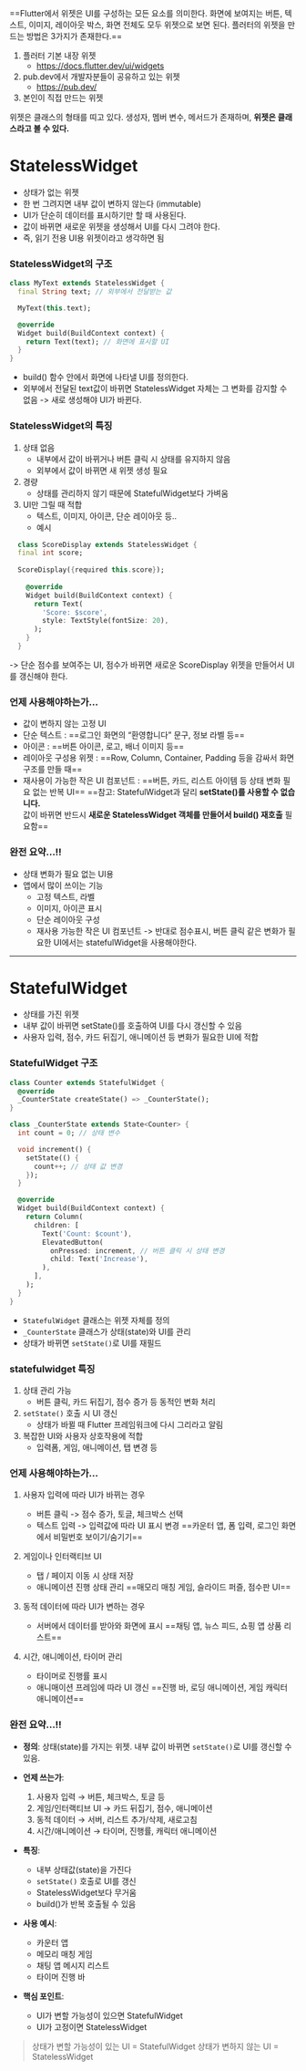 
==Flutter에서 위젯은 UI를 구성하는 모든 요소를 의미한다.
화면에 보여지는 버튼, 텍스트, 이미지, 레이아웃 박스, 화면 전체도 모두 위젯으로 보면 된다.
플러터의 위젯을 만드는 방법은 3가지가 존재한다.==

1. 플러터 기본 내장 위젯
	- https://docs.flutter.dev/ui/widgets
2. pub.dev에서 개발자분들이 공유하고 있는 위젯
	- https://pub.dev/
3. 본인이 직접 만드는 위젯

위젯은 클래스의 형태를 띠고 있다.
생성자, 멤버 변수, 메서드가 존재하며, **위젯은 클래스라고 볼 수 있다.**



# StatelessWidget

- 상태가 없는 위젯
- 한 번 그려지면 내부 값이 변하지 않는다 (immutable)
- UI가 단순히 데이터를 표시하기만 할 때 사용된다.
- 값이 바뀌면 새로운 위젯을 생성해서 UI를 다시 그려야 한다.
- 즉, 읽기 전용 UI용 위젯이라고 생각하면 됨

### StatelessWidget의 구조

```dart
class MyText extends StatelessWidget {
  final String text; // 외부에서 전달받는 값

  MyText(this.text);

  @override
  Widget build(BuildContext context) {
    return Text(text); // 화면에 표시할 UI
  }
}

```
- build() 함수 안에서 화면에 나타낼 UI를 정의한다.
- 외부에서 전달된 text값이 바뀌면 StatelessWidget 자체는 그 변화를 감지할 수 없음 -> 새로 생성해야 UI가 바뀐다.

### StatelessWidget의 특징

1. 상태 없음
	- 내부에서 값이 바뀌거나 버튼 클릭 시 상태를 유지하지 않음
	- 외부에서 값이 바뀌면 새 위젯 생성 필요
2. 경량
	- 상태를 관리하지 않기 때문에 StatefulWidget보다 가벼움
3. UI만 그릴 때 적합
	- 텍스트, 이미지, 아이콘, 단순 레이아웃 등..
	- 예시
  ```dart
	class ScoreDisplay extends StatelessWidget {
	final int score;
	
	ScoreDisplay({required this.score});
	
	  @override
	  Widget build(BuildContext context) {
	    return Text(
	      'Score: $score',
	      style: TextStyle(fontSize: 20),
	    );
	  }
	}
```
-> 단순 점수를 보여주는 UI, 점수가 바뀌면 새로운 ScoreDisplay 위젯을 만들어서 UI를 갱신해야 한다.

### 언제 사용해야하는가...

- 값이 변하지 않는 고정 UI
- 단순 텍스트 :  ==로그인 화면의 “환영합니다” 문구, 정보 라벨 등==
- 아이콘 : ==버튼 아이콘, 로고, 배너 이미지 등==
- 레이아웃 구성용 위젯 : ==Row, Column, Container, Padding 등을 감싸서 화면 구조를 만들 때==
- 재사용이 가능한 작은 UI 컴포넌트 : ==버튼, 카드, 리스트 아이템 등 상태 변화 필요 없는 반복 UI==
==참고: StatefulWidget과 달리 **setState()를 사용할 수 없습니다.**  
값이 바뀌면 반드시 **새로운 StatelessWidget 객체를 만들어서 build() 재호출** 필요함==


### 완전 요약...!!

- 상태 변화가 필요 없는 UI용
- 앱에서 많이 쓰이는 기능
	- 고정 텍스트, 라벨
	- 이미지, 아이콘 표시
	- 단순 레이아웃 구성
	- 재사용 가능한 작은 UI 컴포넌트
	-> 반대로 점수표시, 버튼 클릭 같은 변화가 필요한 UI에서는 statefulWidget을 사용해야한다.


---

# StatefulWidget
- 상태를 가진 위젯
- 내부 값이 바뀌면 setState()를 호출하여 UI를 다시 갱신할 수 있음
- 사용자 입력, 점수, 카드 뒤집기, 애니메이션 등 변화가 필요한 UI에 적합

### StatefulWidget 구조
```dart
class Counter extends StatefulWidget {
  @override
  _CounterState createState() => _CounterState();
}

class _CounterState extends State<Counter> {
  int count = 0; // 상태 변수

  void increment() {
    setState(() {
      count++; // 상태 값 변경
    });
  }

  @override
  Widget build(BuildContext context) {
    return Column(
      children: [
        Text('Count: $count'),
        ElevatedButton(
          onPressed: increment, // 버튼 클릭 시 상태 변경
          child: Text('Increase'),
        ),
      ],
    );
  }
}

```
- `StatefulWidget` 클래스는 위젯 자체를 정의
- `_CounterState` 클래스가 상태(state)와 UI를 관리
-  상태가 바뀌면 `setState()`로  UI를 재필드


### statefulwidget 특징

1. 상태 관리 가능
	- 버튼 클릭, 카드 뒤집기, 점수 증가 등 동적인 변화 처리
2. `setState()` 호출 시 UI 갱신
	- 상태가 바뀔 때 Flutter 프레임워크에 다시 그리라고 알림
3. 복잡한 UI와 사용자 상호작용에 적합
	- 입력폼, 게임, 애니메이션, 탭 변경 등


### 언제 사용해야하는가...

1. 사용자 입력에 따라 UI가 바뀌는 경우
   - 버튼 클릭 -> 점수 증가, 토글, 체크박스 선택
   - 텍스트 입력 -> 입력값에 따라 UI 표시 변경
   ==카운터 앱, 폼 입력, 로그인 화면에서 비밀번호 보이기/숨기기==

2. 게임이나 인터랙티브 UI
   - 탭 / 페이지 이동 시 상태 저장
   - 애니메이션 진행 상태 관리
   ==매모리 매칭 게임, 슬라이드 퍼즐, 점수판 UI==

3. 동적 데이터에 따라 UI가 변하는 경우 
   - 서버에서 데이터를 받아와 화면에 표시
   ==채팅 앱, 뉴스 피드, 쇼핑 앱 상품 리스트==

4. 시간, 애니메이션, 타이머 관리
   - 타이머로 진행률 표시
   - 애니매이션 프레임에 따라 UI 갱신
   ==진행 바, 로딩 애니메이션, 게임 캐릭터 애니메이션==

### 완전 요약...!!

- **정의**: 상태(state)를 가지는 위젯. 내부 값이 바뀌면 `setState()`로 UI를 갱신할 수 있음.
    
- **언제 쓰는가**:
    1. 사용자 입력 → 버튼, 체크박스, 토글 등
    2. 게임/인터랙티브 UI → 카드 뒤집기, 점수, 애니메이션
    3. 동적 데이터 → 서버, 리스트 추가/삭제, 새로고침
    4. 시간/애니메이션 → 타이머, 진행률, 캐릭터 애니메이션
        
- **특징**:
    - 내부 상태값(state)을 가진다
    - `setState()` 호출로 UI를 갱신
    - StatelessWidget보다 무거움
    - build()가 반복 호출될 수 있음

- **사용 예시**:
    - 카운터 앱
    - 메모리 매칭 게임
    - 채팅 앱 메시지 리스트
    - 타이머 진행 바
        
- **핵심 포인트**:
    - UI가 변할 가능성이 있으면 StatefulWidget
    - UI가 고정이면 StatelessWidget



> 상태가 변할 가능성이 있는 UI = StatefulWidget
> 상태가 변하지 않는 UI = StatelessWidget


